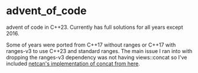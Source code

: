 # advent_of_code

advent of code in C++23. Currently has full solutions for all years except 2016.

Some of years were ported from C++17 without ranges or C++17 with ranges-v3 to use C++23 and standard ranges. The main issue I ran into with dropping the ranges-v3 dependency was not having views::concat so I've included [netcan's implementation of concat from here](https://github.com/netcan/recipes/blob/master/cpp/metaproggramming/ranges/Calendar.cpp#L585).

